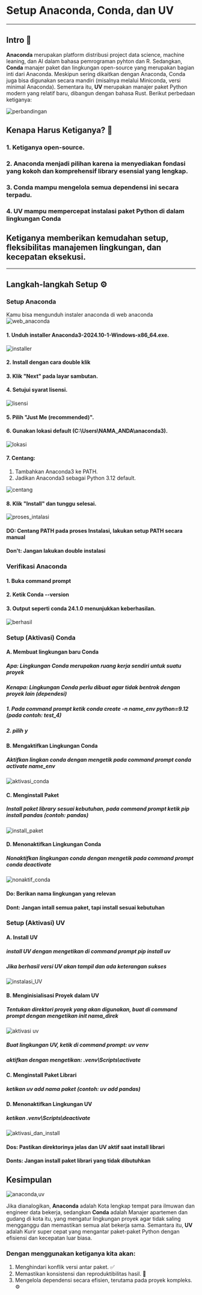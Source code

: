 # Setup Anaconda, Conda, dan UV
----
## Intro 🚀

**Anaconda** merupakan platform distribusi project data science, machine leaning, dan AI dalam bahasa pemrograman pyhton dan R. Sedangkan, **Conda** manajer paket dan lingkungan open-source yang merupakan bagian inti dari Anaconda. Meskipun sering dikaitkan dengan Anaconda, Conda juga bisa digunakan secara mandiri (misalnya melalui Miniconda, versi minimal Anaconda). Sementara itu, **UV** merupakan manajer paket Python modern yang relatif baru, dibangun dengan bahasa Rust. Berikut perbedaan ketiganya:

![perbandingan](https://github.com/Agus-Iskandar-D/ETL_MONTHDATE_TUTORIAL/blob/Tugas-Agus/perbedaan%20anaconda%2C%20conda%2C%20UV.png)

## Kenapa Harus Ketiganya? 🌱
### 1. Ketiganya open-source.
### 2. Anaconda menjadi pilihan karena ia menyediakan fondasi yang kokoh dan komprehensif library esensial yang lengkap.
### 3. Conda mampu mengelola semua dependensi ini secara terpadu. 
### 4. UV mampu mempercepat instalasi paket Python di dalam lingkungan Conda 
## Ketiganya memberikan kemudahan setup, fleksibilitas manajemen lingkungan, dan kecepatan eksekusi.

----

## Langkah-langkah Setup ⚙️

### Setup Anaconda
Kamu bisa mengunduh instaler anaconda di web anaconda
![web_anaconda](https://github.com/Agus-Iskandar-D/ETL_MONTHDATE_TUTORIAL/blob/Tugas-Agus/web%20anaconda.png)

#### 1. Unduh installer Anaconda3-2024.10-1-Windows-x86_64.exe.

![installer](https://github.com/Agus-Iskandar-D/ETL_MONTHDATE_TUTORIAL/blob/Tugas-Agus/instalaser%20anaconda.png)

#### 2. Install dengan cara double klik
#### 3. Klik "Next" pada layar sambutan.
#### 4. Setujui syarat lisensi.

![lisensi](https://github.com/Agus-Iskandar-D/ETL_MONTHDATE_TUTORIAL/blob/Tugas-Agus/Centang%20Agreement.png)

#### 5. Pilih "Just Me (recommended)".
#### 6. Gunakan lokasi default (C:\Users\NAMA_ANDA\anaconda3).

![lokasi](https://github.com/Agus-Iskandar-D/ETL_MONTHDATE_TUTORIAL/blob/Tugas-Agus/Lokasi.png)

#### 7. Centang:
1. Tambahkan Anaconda3 ke PATH.
2. Jadikan Anaconda3 sebagai Python 3.12 default.

![centang](https://github.com/Agus-Iskandar-D/ETL_MONTHDATE_TUTORIAL/blob/Tugas-Agus/Centang%20path.png)

#### 8. Klik "Install" dan tunggu selesai.
![proses_intalasi](https://github.com/Agus-Iskandar-D/ETL_MONTHDATE_TUTORIAL/blob/Tugas-Agus/berhasil%20install%202.png)

#### **DO:** Centang PATH pada proses Instalasi, lakukan setup PATH secara manual
#### **Don't:** Jangan lakukan double instalasi

### Verifikasi Anaconda

#### 1. Buka command prompt
#### 2. Ketik Conda --version
#### 3. Output seperti conda 24.1.0 menunjukkan keberhasilan.

![berhasil](https://github.com/Agus-Iskandar-D/ETL_MONTHDATE_TUTORIAL/blob/Tugas-Agus/verifikasi%20anaconda.png)

### Setup (Aktivasi) Conda
#### A. Membuat lingkungan baru Conda
##### Apa: Lingkungan Conda merupakan ruang kerja sendiri untuk suatu proyek
##### Kenapa: Lingkungan Conda perlu dibuat agar tidak bentrok dengan proyek lain (dependesi)
##### 1. Pada command prompt ketik conda create -n name_env python=9.12 (pada contoh: test_4)
##### 2. pilih y

#### B. Mengaktifkan Lingkungan Conda
##### Aktifkan lingkan conda dengan mengetik pada command prompt conda activate name_env

![aktivasi_conda](https://github.com/Agus-Iskandar-D/ETL_MONTHDATE_TUTORIAL/blob/Tugas-Agus/Aktivasi%20conda%20(2).png)

#### C. Menginstall Paket
##### Install paket library sesuai kebutuhan, pada command prompt ketik pip install pandas (contoh: pandas)

![install_paket](https://github.com/Agus-Iskandar-D/ETL_MONTHDATE_TUTORIAL/blob/Tugas-Agus/install%20paket%20conda.png)

#### D. Menonaktifkan Lingkungan Conda
##### Nonaktifkan lingkungan conda dengan mengetik pada command prompt conda deactivate

![nonaktif_conda](https://github.com/Agus-Iskandar-D/ETL_MONTHDATE_TUTORIAL/blob/Tugas-Agus/deaktivasi%20conda.png)

#### Do: Berikan nama lingkungan yang relevan
#### Dont: Jangan intall semua paket, tapi install sesuai kebutuhan

### Setup (Aktivasi) UV
#### A. Install UV
##### install UV dengan mengetikan di command prompt pip install uv
##### Jika berhasil versi UV akan tampil dan ada keterangan sukses

![instalasi_UV](https://github.com/Agus-Iskandar-D/ETL_MONTHDATE_TUTORIAL/blob/Tugas-Agus/Install%20UV%20berhasil.png)

#### B. Menginisialisasi Proyek dalam UV
##### Tentukan direktori proyek yang akan digunakan, buat di command prompt dengan mengetikan init nama_direk

![aktivasi uv](https://github.com/Agus-Iskandar-D/ETL_MONTHDATE_TUTORIAL/blob/Tugas-Agus/Inisialisasi%20UV%20(1).png)

##### Buat lingkungan UV, ketik di command prompt: uv venv
##### aktifkan dengan mengetikan: .venv\Scripts\activate

#### C. Menginstall Paket Librari
##### ketikan uv add nama paket (contoh: uv add pandas)

#### D. Menonaktifkan Lingkungan UV
##### ketikan .venv\Scripts\deactivate

![aktivasi_dan_install](https://github.com/Agus-Iskandar-D/ETL_MONTHDATE_TUTORIAL/blob/Tugas-Agus/Aktivasi%20dan%20install%20paket.png)

#### Dos: Pastikan direktorinya jelas dan UV aktif saat install librari
#### Donts: Jangan install paket librari yang tidak dibutuhkan

## Kesimpulan

![anaconda,uv](https://github.com/Agus-Iskandar-D/ETL_MONTHDATE_TUTORIAL/blob/Tugas-Agus/anaconda%2C%20conda%2C%20UV.png)

Jika dianalogikan, **Anaconda** adalah Kota lengkap tempat para ilmuwan dan engineer data bekerja, sedangkan **Conda** adalah Manajer apartemen dan gudang di kota itu, yang mengatur lingkungan proyek agar tidak saling mengganggu dan memastikan semua alat bekerja sama. Semantara itu, **UV** adalah Kurir super cepat yang mengantar paket-paket Python dengan efisiensi dan kecepatan luar biasa.

### Dengan menggunakan ketiganya kita akan:
1. Menghindari konflik versi antar paket. ✅
2. Memastikan konsistensi dan reproduktibilitas hasil. 🔄
3. Mengelola dependensi secara efisien, terutama pada proyek kompleks. ⚙️
